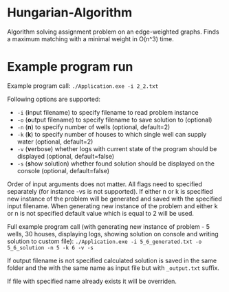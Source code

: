 # Hungarian-Algorithm
Algorithm solving assignment problem on an edge-weighted graphs. Finds a maximum matching with a minimal weight in O(n^3) time.

# Example program run

Example program call:
`./Application.exe -i 2_2.txt`

Following options are supported:
- `-i` (**i**nput filename) to specify filename to read problem instance 
- `-o` (**o**utput filename) to specify filename to save solution to (optional)
- `-n` (**n**) to specify number of wells (optional, default=2)
- `-k` (**k**) to specify number of houses to which single well can supply water (optional, default=2)
- `-v` (**v**erbose) whether logs with current state of the program should be displayed (optional, default=false)
- `-s` (**s**how solution) whether found solution should be displayed on the console (optional, default=false)

Order of input arguments does not matter. All flags need to specified separately (for instance -vs is not supported).
If either n or k is specified new instance of the problem will be generated and saved with the specified input filename.
When generating new instance of the problem and either k or n is not specified default value which is equal to 2 will be used.

Full example program call (with generating new instance of problem - 5 wells, 30 houses, displaying logs, showing solution on console and writing solution to custom file):
`./Application.exe -i 5_6_generated.txt -o 5_6_solution -n 5 -k 6 -v -s`

If output filename is not specified calculated solution is saved in the same folder and the with the same name as input file but with `_output.txt` suffix.

If file with specified name already exists it will be overriden.
